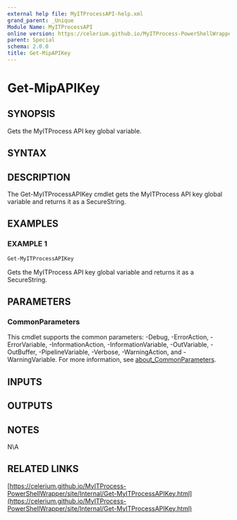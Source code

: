 ```yaml
---
external help file: MyITProcessAPI-help.xml
grand_parent: _Unique
Module Name: MyITProcessAPI
online version: https://celerium.github.io/MyITProcess-PowerShellWrapper/site/_Unique/Get-MipAPIKey.html
parent: Special
schema: 2.0.0
title: Get-MipAPIKey
---
```


# Get-MipAPIKey

## SYNOPSIS
Gets the MyITProcess API key global variable.

## SYNTAX

## DESCRIPTION
The Get-MyITProcessAPIKey cmdlet gets the MyITProcess API key global variable and
returns it as a SecureString.

## EXAMPLES

### EXAMPLE 1
```powershell
Get-MyITProcessAPIKey
```

Gets the MyITProcess API key global variable and returns it as a SecureString.

## PARAMETERS

### CommonParameters
This cmdlet supports the common parameters: -Debug, -ErrorAction, -ErrorVariable, -InformationAction, -InformationVariable, -OutVariable, -OutBuffer, -PipelineVariable, -Verbose, -WarningAction, and -WarningVariable. For more information, see [about_CommonParameters](http://go.microsoft.com/fwlink/?LinkID=113216).

## INPUTS

## OUTPUTS

## NOTES
N\A

## RELATED LINKS

[https://celerium.github.io/MyITProcess-PowerShellWrapper/site/Internal/Get-MyITProcessAPIKey.html](https://celerium.github.io/MyITProcess-PowerShellWrapper/site/Internal/Get-MyITProcessAPIKey.html)

